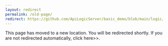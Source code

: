 ```yaml
---
layout: redirect
permalink: /old-page/
redirect: https://github.com/ApiLogicServer/basic_demo/blob/main/logic/declarative-vs-procedural-comparison.md
---
```


This page has moved to a new location. You will be redirected shortly. If you are not redirected automatically, click here>>.